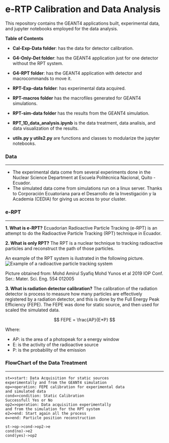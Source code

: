 # e-RTP Calibration and Data Analysis


This repository contains the GEANT4 applications built, experimental data, and jupyter notebooks employed for the data analysis.

**Table of Contents**
* **Cal-Exp-Data folder**: has the data for detector calibration.

* **G4-Only-Det folder**: has the GEANT4 application just for one detector without the RPT system.

* **G4-RPT folder**: has the GEANT4 application with detector and macrocommands to move it.

* **RPT-Exp-data folder**: has experimental data acquired.

* **RPT-macros folder** has the macrofiles generated for GEANT4 simulations.

* **RPT-sim-data folder** has the results from the GEANT4 simulation.

* **RPT_1D_data_analysis.ipynb** is the data treatment, data analisis, and data visualization of the results.

* **utils.py y utils2.py** are functions and classes to modularize the jupyter notebooks.
### Data 

----
- The experimental data come from several experiments done in the Nuclear Science Department at Escuela Politécnica Nacional, Quito - Ecuador.
- The simulated data come from simulations run on a linux server. Thanks to Corporación Ecuatoriana para el Desarrollo de la Investigación y la Academia (CEDIA) for giving us access to your cluster.
### e-RPT 
---
**1. What is e-RPT?**
Ecuadorian Radioactive Particle Tracking (e-RPT) is an attempt to do the Radioactive Particle Tracking (RPT) technique in Ecuador. 

**2. What is only RPT?**
The RPT is a nuclear technique to tracking radioactive particles and reconstruct the path of those particles. 

An example of the RPT system is ilustrated in the following picture.
<img src="https://www.google.com/search?q=radioactive+particle+tracking&sxsrf=ALiCzsb1pSPNGRa4QZtS3WDv6Y3yz_PNdA:1662930330803&source=lnms&tbm=isch&sa=X&ved=2ahUKEwi58Zyd0o36AhXxLEQIHSVmAOwQ_AUoAXoECAEQAw&biw=1536&bih=694&dpr=1.25#imgrc=C6iFLbKaUBFtDM" alt="Example of a radioactive particle tracking system" title="Optional title">


Picture obtained from:  Mohd Amirul Syafiq Mohd Yunos et al 2019 IOP Conf. Ser.: Mater. Sci. Eng. 554 012005


**3. What is radiation detector calibration?**
The calibration of the radiation detector is process to measure how many particles are effectively registered by a radiation detector, and this is done by the Full Energy Peak Efficiency (FEPE). The FEPE was done for static source, and then used for scaled the simulated data. 

$$ FEPE = \frac{AP}{E*P} $$

Where:
- AP: is the area of a photopeak for a energy window
- E: is the activity of the radioactive source
- P: is the probability of the emission
                
### FlowChart of the Data Treatment
---
```flow
st=>start: Data Acquisition for static sources
experimentally and from the GEANT4 simulation
op=>operation: FEPE calibration for experimental data
and simulated data
cond=>condition: Static Calibration 
Successfull Yes or No
op2=>operation: Data acquisition experimentally 
and from the simulation for the RPT system
e2=>end: Start again all the process
e=>end: Particle position reconstruction

st->op->cond->op2->e
cond(no)->e2
cond(yes)->op2
```
